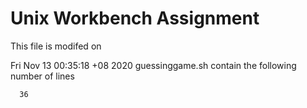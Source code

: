 # Unix Workbench Assignment
This file is modifed on 

Fri Nov 13 00:35:18 +08 2020
guessinggame.sh contain the following number of lines 

      36
